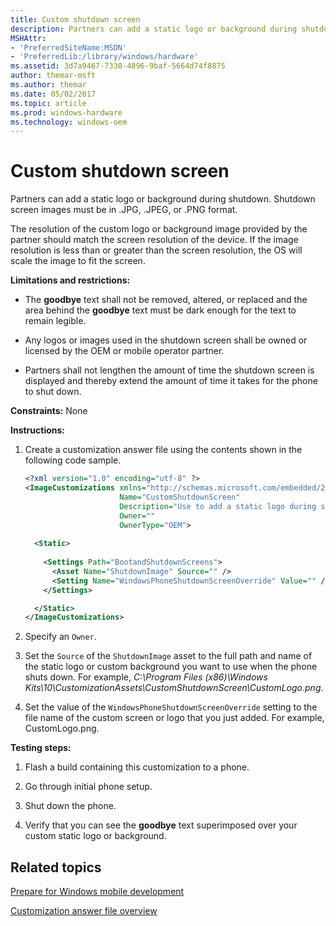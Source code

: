 ```yaml
---
title: Custom shutdown screen
description: Partners can add a static logo or background during shutdown.
MSHAttr:
- 'PreferredSiteName:MSDN'
- 'PreferredLib:/library/windows/hardware'
ms.assetid: 3d7a9467-7330-4896-9baf-5664d74f8875
author: themar-msft
ms.author: themar
ms.date: 05/02/2017
ms.topic: article
ms.prod: windows-hardware
ms.technology: windows-oem
---
```


# Custom shutdown screen


Partners can add a static logo or background during shutdown. Shutdown screen images must be in .JPG, .JPEG, or .PNG format.

The resolution of the custom logo or background image provided by the partner should match the screen resolution of the device. If the image resolution is less than or greater than the screen resolution, the OS will scale the image to fit the screen.

**Limitations and restrictions:**

-   The **goodbye** text shall not be removed, altered, or replaced and the area behind the **goodbye** text must be dark enough for the text to remain legible.

-   Any logos or images used in the shutdown screen shall be owned or licensed by the OEM or mobile operator partner.

-   Partners shall not lengthen the amount of time the shutdown screen is displayed and thereby extend the amount of time it takes for the phone to shut down.

<a href="" id="constraints---none"></a>**Constraints:** None  

<a href="" id="instructions-"></a>**Instructions:**  
1.  Create a customization answer file using the contents shown in the following code sample.

    ```XML
    <?xml version="1.0" encoding="utf-8" ?>  
    <ImageCustomizations xmlns="http://schemas.microsoft.com/embedded/2004/10/ImageUpdate"  
                         Name="CustomShutdownScreen"  
                         Description="Use to add a static logo during shutdown."  
                         Owner=""  
                         OwnerType="OEM"> 
      
      <Static>  
        
        <Settings Path="BootandShutdownScreens">  
          <Asset Name="ShutdownImage" Source="" />
          <Setting Name="WindowsPhoneShutdownScreenOverride" Value="" />  
        </Settings>  

      </Static>
    </ImageCustomizations>
    ```

2.  Specify an `Owner`.

3.  Set the `Source` of the `ShutdownImage` asset to the full path and name of the static logo or custom background you want to use when the phone shuts down. For example, *C:\\Program Files (x86)\\Windows Kits\\10\\CustomizationAssets\\CustomShutdownScreen\\CustomLogo.png*.

4.  Set the value of the `WindowsPhoneShutdownScreenOverride` setting to the file name of the custom screen or logo that you just added. For example, CustomLogo.png.

<a href="" id="testing-steps-"></a>**Testing steps:**  
1.  Flash a build containing this customization to a phone.

2.  Go through initial phone setup.

3.  Shut down the phone.

4.  Verify that you can see the **goodbye** text superimposed over your custom static logo or background.

## Related topics

[Prepare for Windows mobile development](https://docs.microsoft.com/en-us/windows-hardware/manufacture/mobile/preparing-for-windows-mobile-development)

[Customization answer file overview](https://docs.microsoft.com/en-us/windows-hardware/customize/mobile/mcsf/customization-answer-file)
